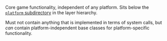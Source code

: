 Core game functionality, independent of any platform. Sits below the [`platform` subdirectory](../platform/) in the layer hierarchy.

Must not contain anything that is implemented in terms of system calls, but *can* contain platform-independent base classes for platform-specific functionality.
